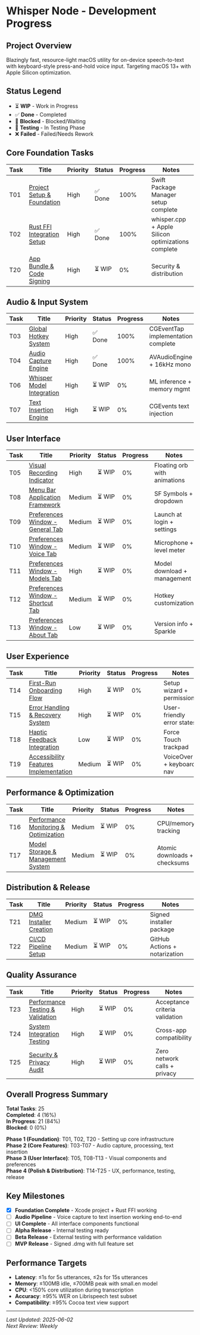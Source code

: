# Whisper Node - Development Progress

## Project Overview
Blazingly fast, resource-light macOS utility for on-device speech-to-text with keyboard-style press-and-hold voice input. Targeting macOS 13+ with Apple Silicon optimization.

## Status Legend
- ⏳ **WIP** - Work in Progress
- ✅ **Done** - Completed
- 🛂 **Blocked** - Blocked/Waiting
- 🧪 **Testing** - In Testing Phase
- ❌ **Failed** - Failed/Needs Rework

## Core Foundation Tasks

| Task | Title | Priority | Status | Progress | Notes |
|------|-------|----------|--------|----------|-------|
| T01 | [Project Setup & Foundation](tasks/T01-project-setup.md) | High | ✅ Done | 100% | Swift Package Manager setup complete |
| T02 | [Rust FFI Integration Setup](tasks/T02-rust-ffi-integration.md) | High | ✅ Done | 100% | whisper.cpp + Apple Silicon optimizations complete |
| T20 | [App Bundle & Code Signing](tasks/T20-app-bundle-signing.md) | High | ⏳ WIP | 0% | Security & distribution |

## Audio & Input System

| Task | Title | Priority | Status | Progress | Notes |
|------|-------|----------|--------|----------|-------|
| T03 | [Global Hotkey System](tasks/T03-global-hotkey-system.md) | High | ✅ Done | 100% | CGEventTap implementation complete |
| T04 | [Audio Capture Engine](tasks/T04-audio-capture-engine.md) | High | ✅ Done | 100% | AVAudioEngine + 16kHz mono |
| T06 | [Whisper Model Integration](tasks/T06-whisper-model-integration.md) | High | ⏳ WIP | 0% | ML inference + memory mgmt |
| T07 | [Text Insertion Engine](tasks/T07-text-insertion-engine.md) | High | ⏳ WIP | 0% | CGEvents text injection |

## User Interface

| Task | Title | Priority | Status | Progress | Notes |
|------|-------|----------|--------|----------|-------|
| T05 | [Visual Recording Indicator](tasks/T05-visual-recording-indicator.md) | High | ⏳ WIP | 0% | Floating orb with animations |
| T08 | [Menu Bar Application Framework](tasks/T08-menubar-app.md) | Medium | ⏳ WIP | 0% | SF Symbols + dropdown |
| T09 | [Preferences Window - General Tab](tasks/T09-preferences-general.md) | Medium | ⏳ WIP | 0% | Launch at login + settings |
| T10 | [Preferences Window - Voice Tab](tasks/T10-preferences-voice.md) | Medium | ⏳ WIP | 0% | Microphone + level meter |
| T11 | [Preferences Window - Models Tab](tasks/T11-preferences-models.md) | High | ⏳ WIP | 0% | Model download + management |
| T12 | [Preferences Window - Shortcut Tab](tasks/T12-preferences-shortcut.md) | Medium | ⏳ WIP | 0% | Hotkey customization |
| T13 | [Preferences Window - About Tab](tasks/T13-preferences-about.md) | Low | ⏳ WIP | 0% | Version info + Sparkle |

## User Experience

| Task | Title | Priority | Status | Progress | Notes |
|------|-------|----------|--------|----------|-------|
| T14 | [First-Run Onboarding Flow](tasks/T14-onboarding-flow.md) | High | ⏳ WIP | 0% | Setup wizard + permissions |
| T15 | [Error Handling & Recovery System](tasks/T15-error-handling.md) | High | ⏳ WIP | 0% | User-friendly error states |
| T18 | [Haptic Feedback Integration](tasks/T18-haptic-feedback.md) | Low | ⏳ WIP | 0% | Force Touch trackpad |
| T19 | [Accessibility Features Implementation](tasks/T19-accessibility-features.md) | Medium | ⏳ WIP | 0% | VoiceOver + keyboard nav |

## Performance & Optimization

| Task | Title | Priority | Status | Progress | Notes |
|------|-------|----------|--------|----------|-------|
| T16 | [Performance Monitoring & Optimization](tasks/T16-performance-monitoring.md) | Medium | ⏳ WIP | 0% | CPU/memory tracking |
| T17 | [Model Storage & Management System](tasks/T17-model-storage.md) | Medium | ⏳ WIP | 0% | Atomic downloads + checksums |

## Distribution & Release

| Task | Title | Priority | Status | Progress | Notes |
|------|-------|----------|--------|----------|-------|
| T21 | [DMG Installer Creation](tasks/T21-dmg-installer.md) | Medium | ⏳ WIP | 0% | Signed installer package |
| T22 | [CI/CD Pipeline Setup](tasks/T22-cicd-pipeline.md) | Medium | ⏳ WIP | 0% | GitHub Actions + notarization |

## Quality Assurance

| Task | Title | Priority | Status | Progress | Notes |
|------|-------|----------|--------|----------|-------|
| T23 | [Performance Testing & Validation](tasks/T23-performance-testing.md) | High | ⏳ WIP | 0% | Acceptance criteria validation |
| T24 | [System Integration Testing](tasks/T24-integration-testing.md) | High | ⏳ WIP | 0% | Cross-app compatibility |
| T25 | [Security & Privacy Audit](tasks/T25-security-audit.md) | High | ⏳ WIP | 0% | Zero network calls + privacy |

## Overall Progress Summary

**Total Tasks**: 25  
**Completed**: 4 (16%)  
**In Progress**: 21 (84%)  
**Blocked**: 0 (0%)  

**Phase 1 (Foundation)**: T01, T02, T20 - Setting up core infrastructure  
**Phase 2 (Core Features)**: T03-T07 - Audio capture, processing, text insertion  
**Phase 3 (User Interface)**: T05, T08-T13 - Visual components and preferences  
**Phase 4 (Polish & Distribution)**: T14-T25 - UX, performance, testing, release  

## Key Milestones

- [x] **Foundation Complete** - Xcode project + Rust FFI working
- [ ] **Audio Pipeline** - Voice capture to text insertion working end-to-end  
- [ ] **UI Complete** - All interface components functional
- [ ] **Alpha Release** - Internal testing ready
- [ ] **Beta Release** - External testing with performance validation
- [ ] **MVP Release** - Signed .dmg with full feature set

## Performance Targets

- **Latency**: ≤1s for 5s utterances, ≤2s for 15s utterances
- **Memory**: ≤100MB idle, ≤700MB peak with small.en model
- **CPU**: <150% core utilization during transcription
- **Accuracy**: ≥95% WER on Librispeech test subset
- **Compatibility**: ≥95% Cocoa text view support

---
*Last Updated: 2025-06-02*  
*Next Review: Weekly*